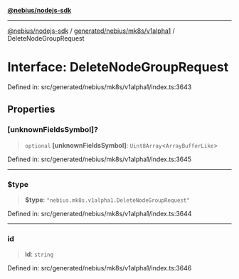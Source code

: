[**@nebius/nodejs-sdk**](../../../../../README.md)

***

[@nebius/nodejs-sdk](../../../../../README.md) / [generated/nebius/mk8s/v1alpha1](../README.md) / DeleteNodeGroupRequest

# Interface: DeleteNodeGroupRequest

Defined in: src/generated/nebius/mk8s/v1alpha1/index.ts:3643

## Properties

### \[unknownFieldsSymbol\]?

> `optional` **\[unknownFieldsSymbol\]**: `Uint8Array`\<`ArrayBufferLike`\>

Defined in: src/generated/nebius/mk8s/v1alpha1/index.ts:3645

***

### $type

> **$type**: `"nebius.mk8s.v1alpha1.DeleteNodeGroupRequest"`

Defined in: src/generated/nebius/mk8s/v1alpha1/index.ts:3644

***

### id

> **id**: `string`

Defined in: src/generated/nebius/mk8s/v1alpha1/index.ts:3646
